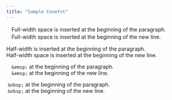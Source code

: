 ```yaml
---
title: "Sample Conetnt"
---
```


　Full-width space is inserted at the beginning of the paragraph.  
　Full-width space is inserted at the beginning of the new line.

 Half-width is inserted at the beginning of the paragraph.  
 Half-width space is inserted at the beginning of the new line.

&emsp;`&emsp;`   at the beginning of the paragraph.  
&emsp;`&emsp;` at the beginning of the new line.

&nbsp;`&nbsp;` at the beginning of the paragraph.  
&nbsp;`&nbsp;` at the beginning of the new line.
